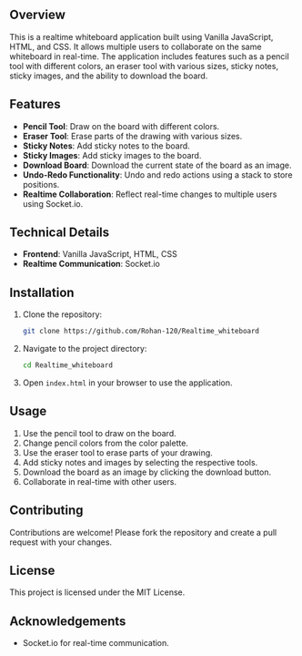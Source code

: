 


## Overview
This is a realtime whiteboard application built using Vanilla JavaScript, HTML, and CSS. It allows multiple users to collaborate on the same whiteboard in real-time. The application includes features such as a pencil tool with different colors, an eraser tool with various sizes, sticky notes, sticky images, and the ability to download the board.

## Features
- **Pencil Tool**: Draw on the board with different colors.
- **Eraser Tool**: Erase parts of the drawing with various sizes.
- **Sticky Notes**: Add sticky notes to the board.
- **Sticky Images**: Add sticky images to the board.
- **Download Board**: Download the current state of the board as an image.
- **Undo-Redo Functionality**: Undo and redo actions using a stack to store positions.
- **Realtime Collaboration**: Reflect real-time changes to multiple users using Socket.io.

## Technical Details
- **Frontend**: Vanilla JavaScript, HTML, CSS
- **Realtime Communication**: Socket.io

## Installation
1. Clone the repository:
   ```bash
   git clone https://github.com/Rohan-120/Realtime_whiteboard
   ```
2. Navigate to the project directory:
   ```bash
   cd Realtime_whiteboard
   ```
3. Open `index.html` in your browser to use the application.

## Usage
1. Use the pencil tool to draw on the board.
2. Change pencil colors from the color palette.
3. Use the eraser tool to erase parts of your drawing.
4. Add sticky notes and images by selecting the respective tools.
5. Download the board as an image by clicking the download button.
6. Collaborate in real-time with other users.

## Contributing
Contributions are welcome! Please fork the repository and create a pull request with your changes.

## License
This project is licensed under the MIT License.



## Acknowledgements
- Socket.io for real-time communication.

